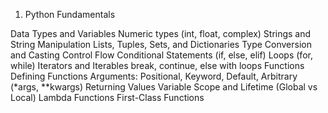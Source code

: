 1. Python Fundamentals

Data Types and Variables
  Numeric types (int, float, complex)
  Strings and String Manipulation
  Lists, Tuples, Sets, and Dictionaries
  Type Conversion and Casting
Control Flow
  Conditional Statements (if, else, elif)
  Loops (for, while)
  Iterators and Iterables
  break, continue, else with loops
Functions
  Defining Functions
  Arguments: Positional, Keyword, Default, Arbitrary (*args, **kwargs)
  Returning Values
  Variable Scope and Lifetime (Global vs Local)
  Lambda Functions
  First-Class Functions
